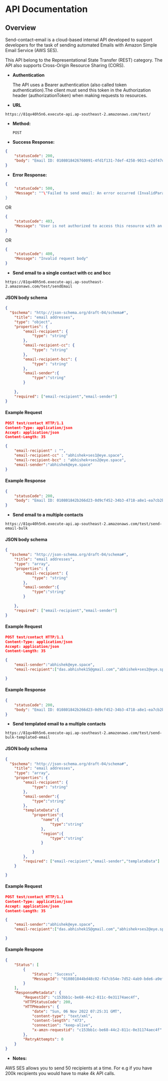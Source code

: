# API Documentation

**Overview**
----
Send-contact-email is a cloud-based internal API developed to support developers for the task of sending automated Emails with Amazon Simple Email Service (AWS SES).

This API belong to the Representational State Transfer (REST) category. The API also supports Cross-Origin Resource Sharing (CORS).

* **Authentication**

	The API uses a Bearer authentication (also called token authentication).The client must send this token in the Authorization header  	(authorizationToken) when making requests to resources.

* **URL**

```
https://81qv40h5n6.execute-api.ap-southeast-2.amazonaws.com/test/
```

* **Method:**
  
  `POST`


* **Success Response:**
  
```json
{
	"statusCode": 200,
	"body": "Email ID: 0108018426760091-4fd1f131-7def-4258-9013-e2df47d5a5d2-000000 sent from Lambda."
}
```

 
* **Error Response:**

```json
{ 
  	"statusCode": 500,
	"Message": ""\"Failed to send email: An error occurred (InvalidParameterValue) when calling the SendEmail operation: Invalid email address .\"""
}
```
OR
  
```json
{ 
  	"statusCode": 403,
	"Message": "User is not authorized to access this resource with an explicit deny"
}
```
OR
  
```json
{ 
  	"statusCode": 400,
	"Message": "Invalid request body"
}
```

* **Send email to a single contact with cc and bcc**

```
https://81qv40h5n6.execute-api.ap-southeast-2.amazonaws.com/test/sendEmail
```


#### JSON body schema

```json
{
  "$schema": "http://json-schema.org/draft-04/schema#",
    "title": "email addresses",
    "type": "object",
    "properties": {
        "email-recipient": {
            "type": "string"
        },
        "email-recipient-cc": {
            "type": "string"
        },
        "email-recipient-bcc": {
            "type": "string"
        },
        "email-sender":{
            "type":"string"
        }
        
    },
    "required": ["email-recipient","email-sender"]
}
```

#### Example Request

```json
POST test/contact HTTP/1.1
Content-Type: application/json
Accept: application/json
Content-Length: 35

{
	"email-recipient" : "",
	"email-recipient-cc" : "abhishek+ses1@eye.space",
	"email-recipient-bcc" : "abhishek+ses2@eye.space",
	"email-sender":"abhishek@eye.space"
}
```

#### Example Response

```json
{
	"statusCode": 200,
	"body": "Email ID: 010801842b266d23-0d9cf452-34b3-4718-a8e1-ea7cb2bd8b02-000000 sent from Lambda."
}

```

* **Send email to a multiple contacts**

```
https://81qv40h5n6.execute-api.ap-southeast-2.amazonaws.com/test/send-email-bulk
```

#### JSON body schema

```json
{
  "$schema": "http://json-schema.org/draft-04/schema#",
    "title": "email addresses",
    "type": "array",
    "properties": {
        "email-recipient": {
            "type": "string"
        },
        "email-sender":{
            "type":"string"
        }
        
    },
    "required": ["email-recipient","email-sender"]
}
```


#### Example Request

```json
POST test/contact HTTP/1.1
Content-Type: application/json
Accept: application/json
Content-Length: 35

{
	"email-sender":"abhishek@eye.space",
	"email-recipient":["das.abhishek15@gmail.com","abhishek+ses2@eye.space","abhishek+ses1@eye.space"]

}

```

#### Example Response

```json
{
	"statusCode": 200,
	"body": "Email ID: 010801842b266d23-0d9cf452-34b3-4718-a8e1-ea7cb2bd8b02-000000 sent from Lambda."
}

```

* **Send templated email to a multiple contacts**

```
https://81qv40h5n6.execute-api.ap-southeast-2.amazonaws.com/test/send-bulk-templated-email
```
	
#### JSON body schema

```json
{
  "$schema": "http://json-schema.org/draft-04/schema#",
    "title": "email addresses",
    "type": "array",
    "properties": {
        "email-recipient": {
            "type": "string"
        },
        "email-sender":{
            "type":"string"
        },
        "templateData":{
        	"properties":{
        		"name":{
        			"type":"string"
        		},
        		"region":{
        			"type":"string"
        		}

        	}
        },
        "required": ["email-recipient","email-sender","templateData"]
	}

}
```
  
#### Example Request

```json
POST test/contact HTTP/1.1
Content-Type: application/json
Accept: application/json
Content-Length: 35

{
	"email-sender":"abhishek@eye.space",
	"email-recipient":["das.abhishek15@gmail.com","abhishek+ses2@eye.space","abhishek+ses1@eye.space"]

}

```

#### Example Respone

```json
{
	"Status": [
		{
			"Status": "Success",
			"MessageId": "010801844bd48c02-f47cb54e-7d52-4ab9-bde6-a9ef8aa9a28c-000000"
		}
	],
	"ResponseMetadata": {
		"RequestId": "c153bb1c-be68-44c2-811c-0e31174aec4f",
		"HTTPStatusCode": 200,
		"HTTPHeaders": {
			"date": "Sun, 06 Nov 2022 07:25:31 GMT",
			"content-type": "text/xml",
			"content-length": "473",
			"connection": "keep-alive",
			"x-amzn-requestid": "c153bb1c-be68-44c2-811c-0e31174aec4f"
		},
		"RetryAttempts": 0
	}
}
```



* **Notes:**

AWS SES allows you to send 50 recipients at a time. For e.g if you have 200k recipients you would have to make 4k API calls.

